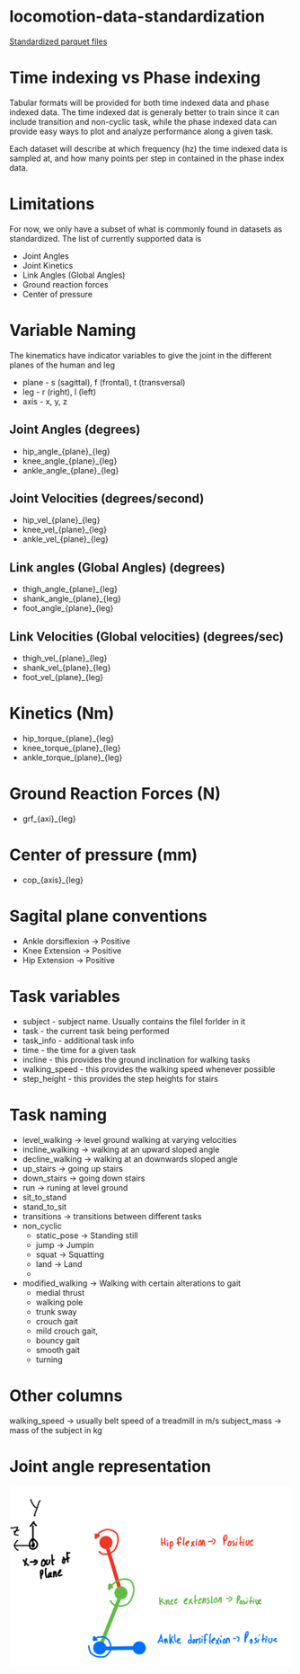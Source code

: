 # locomotion-data-standardization
[Standardized parquet files](https://www.dropbox.com/scl/fo/mhkiv4d3zvnbtdlujvgje/ACPxjnoj6XxL60QZCuK1WCw?rlkey=nm5a22pktlcemud4gzod3ow09&dl=0)
# Time indexing vs Phase indexing
Tabular formats will be provided for both time indexed data and phase indexed data. The time indexed dat is generaly better to train since it can include transition and non-cyclic task, while the phase indexed data can provide easy ways to plot and analyze performance along a given task. 

Each dataset will describe at which frequency (hz) the time indexed data is sampled at, and how many points per step in contained in the phase index data. 


# Limitations
For now, we only have a subset of what is commonly found in datasets as standardized. The list of currently supported data is
* Joint Angles
* Joint Kinetics
* Link Angles (Global Angles)
* Ground reaction forces
* Center of pressure

# Variable Naming
The kinematics have indicator variables to give the joint in the different planes of the human and leg
* plane - s (sagittal), f (frontal), t (transversal)
* leg - r (right), l (left)
* axis - x, y, z

## Joint Angles (degrees)
* hip_angle_{plane}_{leg}
* knee_angle_{plane}_{leg}
* ankle_angle_{plane}_{leg}

## Joint Velocities (degrees/second)
* hip_vel_{plane}_{leg}
* knee_vel_{plane}_{leg}
* ankle_vel_{plane}_{leg}

## Link angles (Global Angles) (degrees)
* thigh_angle_{plane}_{leg}
* shank_angle_{plane}_{leg}
* foot_angle_{plane}_{leg}

## Link Velocities (Global velocities) (degrees/sec)
* thigh_vel_{plane}_{leg}
* shank_vel_{plane}_{leg}
* foot_vel_{plane}_{leg}

# Kinetics (Nm)
* hip_torque_{plane}_{leg}
* knee_torque_{plane}_{leg}
* ankle_torque_{plane}_{leg}


# Ground Reaction Forces (N)
* grf_{axi}_{leg}

# Center of pressure (mm)
* cop_{axis}_{leg}


# Sagital plane conventions
* Ankle dorsiflexion -> Positive
* Knee Extension -> Positive
* Hip Extension -> Positive


# Task variables
* subject - subject name. Usually contains the filel forlder in it
* task - the current task being performed
* task_info - additional task info
* time - the time for a given task
* incline - this provides the ground inclination for walking tasks
* walking_speed - this provides the walking speed whenever possible 
* step_height - this provides the step heights for stairs

# Task naming

* level_walking -> level ground walking at varying velocities
* incline_walking -> walking at an upward sloped angle
* decline_walking -> walking at an downwards sloped angle
* up_stairs -> going up stairs
* down_stairs -> going down stairs
* run -> runing at level ground
* sit_to_stand
* stand_to_sit
* transitions -> transitions between different tasks
* non_cyclic
    * static_pose -> Standing still
    * jump -> Jumpin
    * squat -> Squatting
    * land -> Land
    * 
* modified_walking -> Walking with certain alterations to gait
    * medial thrust
    * walking pole
    * trunk sway
    * crouch gait
    * mild crouch gait,
    * bouncy gait
    * smooth gait
    * turning

# Other columns
walking_speed -> usually belt speed of a treadmill in m/s
subject_mass -> mass of the subject in kg



# Joint angle representation
![Joint angle convention](/figures/joint_angle_references.png)
